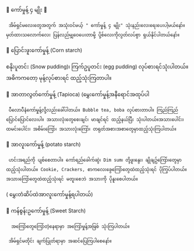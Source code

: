 🍥 ကော်မှုန့် ၄ မျိုး 🍥

     အိမ်ရှင်မလေးတွေအတွက် အသုံးဝင်မယ့် " ကော်မှုန့် ၄ မျိုး" သုံးနည်းလေးရေးပေးပါ့မယ်နော်။ မှတ်ထားသလောက်လေး ပြန်လည်မျှဝေပေးတာမို့ ပို့စ်လေးကိုလွတ်လပ်စွာ ရှယ်နိုင်ပါတယ်နော်။

💛 ပြောင်းဖူးကော်မှုန့် (Corn starch)
   
   စနိုးပူတင်း (Snow pudding)၊ ကြက်ဥပူတင်း (egg pudding) လုပ်စားရင်သုံးပါတယ်။ အဓိကကတော့ မုန့်လုပ်စားရင် ထည့်သုံးကြတာပါ။

💛 အာတာလွတ်ကော်မှုန့် (Tapioca)
     (မွှေးကော်မှုန့်အနီရောင်အထုပ်ပါ

     ပီလောပီနံကော်မှုန့်လို့လည်းခေါ်ပါတယ်။ Bubble tea, boba လုပ်စားတာပါ။ ကြည်ကြည် ပြောင်ပြောင်လေးပါ။ အသားလုံးတွေစေးချင်၊ မာချင်ရင် ထည့်နယ်ပြီး သုံးပါတယ်။အသားပေါင်း၊ ထမင်းပေါင်း၊ အစိမ်းကြော်၊ အသားလုံးကြော်၊ တရုတ်အစားအစာတွေမှာထည့်သုံးကြပါတယ်။

💛 အာလူးကော်မှုန့် (potato starch)

     ဟင်းအရည်ကို ပျစ်စေတာပါ။ ကော်ရည်ခေါက်ဆွဲ၊ Dim sum၊ တို့ဖူးနွေး၊ ချိုချဥ်ကြော်၊တွေမှာ ထည့်သုံးပါတယ်။ Cookie, Crackers, စာကလေးခွေကြော်တွေထဲထည့်သုံးရင် ပိုကြွပ်ပါတယ်။ အသားကြော်တွေထဲထည့်သုံးရင် မတူးစေဘဲ အသားကို ပိုနူးစေပါတယ်။
( မွှေးတံဆိပ်ထဲအာလူးကော်မှုန့်ရပါတယ်)

💛 ကန်စွန်းဥကော်မှုန့် (Sweet Starch)

      အကြော်တွေကြော်တဲ့နေရာမှာ အကြော်မှုန့်အဖြစ် သုံးကြပါတယ်။

     အိမ်ရှင်မတိုင်း ချက်ပြုတ်ရာမှာ အဆင်ပြေကြပါစေနော်။

